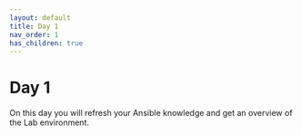 ```yaml
---
layout: default
title: Day 1
nav_order: 1
has_children: true
---
```


# Day 1

On this day you will refresh your Ansible knowledge and get an overview of the Lab environment.
